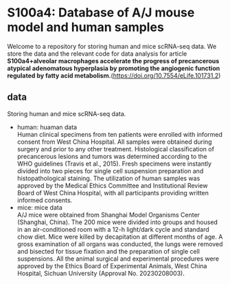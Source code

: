# S100a4: Database of A/J mouse model and human samples
Welcome to a repository for storing human and mice scRNA-seq data. We store the data and the relevant code for data analysis for article **S100a4+alveolar macrophages accelerate the progress of precancerous atypical adenomatous hyperplasia by promoting the angiogenic function regulated by fatty acid metabolism.**(https://doi.org/10.7554/eLife.101731.2)

## data
Storing human and mice scRNA-seq data.
- human: huaman data  
  Human clinical specimens from ten patients were enrolled with informed consent from West China Hospital. All samples were obtained during surgery and prior to any other treatment. Histological classification of precancerous lesions and tumors was determined according to the WHO guidelines (Travis et al., 2015). Fresh specimens were instantly divided into two pieces for single cell suspension preparation and histopathological staining. The utilization of human samples was approved by the Medical Ethics Committee and Institutional Review Board of West China Hospital, with all participants providing written informed consents.
- mice: mice data  
  A/J mice were obtained from Shanghai Model Organisms Center (Shanghai, China). The 200 mice were divided into groups and housed in an air-conditioned room with a 12-h light/dark cycle and standard chow diet. Mice were killed by decapitation at different months of age. A gross examination of all organs was conducted, the lungs were removed and bisected for tissue fixation and the preparation of single cell suspensions. All the animal surgical and experimental procedures were approved by the Ethics Board of Experimental Animals, West China Hospital, Sichuan University (Approval No. 20230208003).
